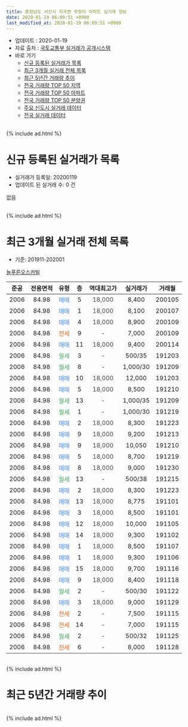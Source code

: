 ```yaml
---
title: 충청남도 서산시 지곡면 무장리 아파트 실거래 정보
date: 2020-01-19 06:09:51 +0900
last_modified_at: 2020-01-19 06:09:51 +0900
---
```


* 업데이트 : 2020-01-19
* 자료 출처 : [국토교통부 실거래가 공개시스템](http://rt.molit.go.kr)
* 바로 가기
    * [신규 등록된 실거래가 목록](#신규-등록된-실거래가-목록)
    * [최근 3개월 실거래 전체 목록](#최근-3개월-실거래-전체-목록)
    * [최근 5년간 거래량 추이](#최근-5년간-거래량-추이)
    * [전국 거래량 TOP 50 지역](https://apt-info.github.io/apt-trade-info/최근-3개월-전국에서-가장-거래가-많이-발생한-지역)
    * [전국 거래량 TOP 50 아파트](https://apt-info.github.io/apt-trade-info/최근-3개월-전국에서-가장-거래가-많이-발생한-아파트)
    * [전국 거래량 TOP 50 분양권](https://apt-info.github.io/apt-trade-info/최근-3개월-전국에서-가장-거래가-많이-발생한-분양권)
    * [주요 신도시 실거래 데이터](https://apt-info.github.io/apt-trade-info/주요-신도시)
    * [전국 실거래 데이터](https://apt-info.github.io/apt-trade-info/전국)
<br>
{% include ad.html %}
<br>

# 신규 등록된 실거래가 목록
* 실거래가 등록일: 20200119
* 업데이트 된 실거래 수: 0 건

없음

<br>
{% include ad.html %}
<br>

# 최근 3개월 실거래 전체 목록
* 기준: 201911-202001


[늘푸른오스카빌](https://search.naver.com/search.naver?query=%EC%B6%A9%EC%B2%AD%EB%82%A8%EB%8F%84+%EC%84%9C%EC%82%B0%EC%8B%9C+%EC%A7%80%EA%B3%A1%EB%A9%B4+%EB%AC%B4%EC%9E%A5%EB%A6%AC+%EB%8A%98%ED%91%B8%EB%A5%B8%EC%98%A4%EC%8A%A4%EC%B9%B4%EB%B9%8C)

|준공|전용면적|유형|층|역대최고가|실거래가|거래월|
|:---:|:---:|:---:|:---:|:---:|:---:|:---:|
|2006|84.98|<span style="color:#4285f3">매매</span>|5|<span style="color:#444444">18,000</span>|8,400|200105|
|2006|84.98|<span style="color:#4285f3">매매</span>|1|<span style="color:#444444">18,000</span>|8,100|200107|
|2006|84.98|<span style="color:#4285f3">매매</span>|4|<span style="color:#444444">18,000</span>|8,900|200109|
|2006|84.98|<span style="color:#ff5a00">전세</span>|9|<span style="color:#444444">-</span>|7,000|200109|
|2006|84.98|<span style="color:#4285f3">매매</span>|11|<span style="color:#444444">18,000</span>|9,400|200114|
|2006|84.98|<span style="color:#34a853">월세</span>|3|<span style="color:#444444">-</span>|500/35|191203|
|2006|84.98|<span style="color:#34a853">월세</span>|8|<span style="color:#444444">-</span>|1,000/30|191209|
|2006|84.98|<span style="color:#4285f3">매매</span>|10|<span style="color:#444444">18,000</span>|12,000|191203|
|2006|84.98|<span style="color:#4285f3">매매</span>|5|<span style="color:#444444">18,000</span>|8,500|191210|
|2006|84.98|<span style="color:#34a853">월세</span>|13|<span style="color:#444444">-</span>|1,000/35|191209|
|2006|84.98|<span style="color:#34a853">월세</span>|1|<span style="color:#444444">-</span>|1,000/30|191219|
|2006|84.98|<span style="color:#4285f3">매매</span>|2|<span style="color:#444444">18,000</span>|8,300|191223|
|2006|84.98|<span style="color:#4285f3">매매</span>|9|<span style="color:#444444">18,000</span>|9,200|191213|
|2006|84.98|<span style="color:#4285f3">매매</span>|9|<span style="color:#444444">18,000</span>|10,050|191210|
|2006|84.98|<span style="color:#4285f3">매매</span>|5|<span style="color:#444444">18,000</span>|8,700|191219|
|2006|84.98|<span style="color:#4285f3">매매</span>|8|<span style="color:#444444">18,000</span>|9,000|191230|
|2006|84.98|<span style="color:#34a853">월세</span>|13|<span style="color:#444444">-</span>|500/38|191215|
|2006|84.98|<span style="color:#4285f3">매매</span>|2|<span style="color:#444444">18,000</span>|8,300|191223|
|2006|84.98|<span style="color:#4285f3">매매</span>|13|<span style="color:#444444">18,000</span>|8,775|191101|
|2006|84.98|<span style="color:#4285f3">매매</span>|3|<span style="color:#444444">18,000</span>|8,500|191101|
|2006|84.98|<span style="color:#4285f3">매매</span>|12|<span style="color:#444444">18,000</span>|10,000|191105|
|2006|84.98|<span style="color:#4285f3">매매</span>|14|<span style="color:#444444">18,000</span>|9,300|191102|
|2006|84.98|<span style="color:#4285f3">매매</span>|1|<span style="color:#444444">18,000</span>|8,500|191107|
|2006|84.98|<span style="color:#4285f3">매매</span>|1|<span style="color:#444444">18,000</span>|9,300|191106|
|2006|84.98|<span style="color:#4285f3">매매</span>|15|<span style="color:#444444">18,000</span>|9,700|191116|
|2006|84.98|<span style="color:#4285f3">매매</span>|9|<span style="color:#444444">18,000</span>|8,400|191118|
|2006|84.98|<span style="color:#34a853">월세</span>|2|<span style="color:#444444">-</span>|500/30|191122|
|2006|84.98|<span style="color:#4285f3">매매</span>|3|<span style="color:#444444">18,000</span>|9,000|191129|
|2006|84.98|<span style="color:#ff5a00">전세</span>|2|<span style="color:#444444">-</span>|7,500|191115|
|2006|84.98|<span style="color:#ff5a00">전세</span>|14|<span style="color:#444444">-</span>|7,000|191115|
|2006|84.98|<span style="color:#34a853">월세</span>|2|<span style="color:#444444">-</span>|500/32|191125|
|2006|84.98|<span style="color:#ff5a00">전세</span>|6|<span style="color:#444444">-</span>|8,000|191128|


<br>
{% include ad.html %}
<br>

# 최근 5년간 거래량 추이


<div style="width:100%;">
    <canvas id="deal_progress" height="200"></canvas>
</div>

<script>
new Chart(document.getElementById("deal_progress"), {
    type: 'line',
    data: {
        labels: ['201501','201502','201503','201504','201505','201506','201507','201508','201509','201510','201511','201512','201601','201602','201603','201604','201605','201606','201607','201608','201609','201610','201611','201612','201701','201702','201703','201704','201705','201706','201707','201708','201709','201710','201711','201712','201801','201802','201803','201804','201805','201806','201807','201808','201809','201810','201811','201812','201901','201902','201903','201904','201905','201906','201907','201908','201909','201910','201911','201912','202001'],
        datasets: [{
            label: '매매',
            pointRadius: 1,
            data: [18, 10, 25, 24, 30, 34, 40, 29, 45, 45, 23, 19, 12, 9, 20, 16, 14, 17, 12, 14, 15, 10, 15, 4, 2, 11, 7, 8, 9, 9, 5, 10, 8, 8, 5, 6, 5, 10, 12, 16, 11, 11, 7, 11, 10, 13, 9, 8, 7, 7, 10, 11, 5, 8, 9, 6, 13, 9, 9, 8, 4],
            borderColor: "rgba(255, 201, 14, 1)",
            backgroundColor: "rgba(255, 201, 14, 0.5)",
            fill: false,
            lineTension: 0
        },{
            label: '전월세',
            pointRadius: 1,
            data: [21, 14, 24, 11, 18, 21, 20, 23, 15, 13, 11, 6, 6, 10, 8, 8, 10, 14, 9, 11, 7, 9, 5, 4, 8, 10, 10, 12, 4, 5, 11, 9, 12, 4, 5, 3, 10, 5, 16, 8, 6, 8, 8, 17, 11, 9, 6, 9, 15, 5, 11, 12, 9, 21, 9, 9, 9, 17, 5, 5, 1],
            borderColor: "rgba(0, 141, 185, 1)",
            backgroundColor: "rgba(0, 141, 185, 0.5)",
            fill: false,
            lineTension: 0
        }
        ]
    },
    options: {
        responsive: true,
        title: {
            display: false
        },
        tooltips: {
            mode: 'index',
            intersect: false
        },
        hover: {
            mode: 'nearest',
            intersect: true
        },
        scales: {
            xAxes: [{
                display: true,
                scaleLabel: {
                    display: true,
                    labelString: '년/월'
                }
            }],
            yAxes: [{
                display: true,
                ticks: {
                    suggestedMin: 0,
                },
                scaleLabel: {
                    display: true,
                    labelString: '실거래 수'
                }
            }]
        }
    }
});

</script>


<br>
{% include ad.html %}
<br>

